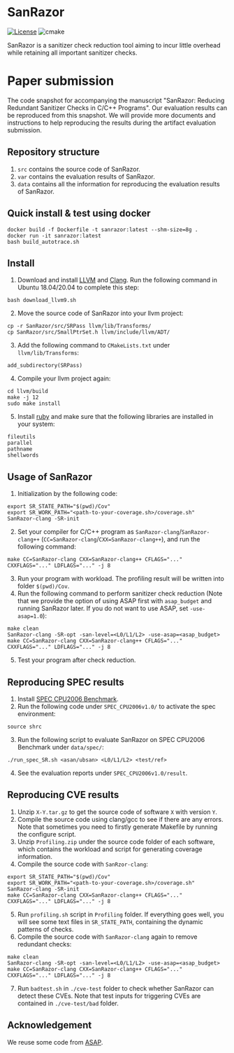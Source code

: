 # SanRazor
[![License](https://img.shields.io/github/license/SanRazor-repo/SanRazor?color=blue)](https://opensource.org/licenses/Apache-2.0)
![cmake](https://github.com/SanRazor-repo/SanRazor/workflows/CMake/badge.svg)

SanRazor is a sanitizer check reduction tool aiming to incur little overhead while retaining all important sanitizer checks.
# Paper submission
The code snapshot for accompanying the manuscript "SanRazor: Reducing Redundant Sanitizer Checks in C/C++ Programs". Our evaluation results can be reproduced from this snapshot. We will provide more documents and instructions to help reproducing the results during the artifact evaluation submission.

## Repository structure
1. `src` contains the source code of SanRazor.
2. `var` contains the evaluation results of SanRazor.
3. `data` contains all the information for reproducing the evaluation results of SanRazor.

## Quick install & test using docker
```
docker build -f Dockerfile -t sanrazor:latest --shm-size=8g . 
docker run -it sanrazor:latest
bash build_autotrace.sh
```

## Install
1. Download and install [LLVM](https://llvm.org/docs/GettingStarted.html) and [Clang](https://clang.llvm.org/get_started.html).
Run the following command in Ubuntu 18.04/20.04 to complete this step:
```
bash download_llvm9.sh
```
2. Move the source code of SanRazor into your llvm project:
```
cp -r SanRazor/src/SRPass llvm/lib/Transforms/
cp SanRazor/src/SmallPtrSet.h llvm/include/llvm/ADT/
```
3. Add the following command to `CMakeLists.txt` under `llvm/lib/Transforms`:
```
add_subdirectory(SRPass)
```
4. Compile your llvm project again:
```
cd llvm/build
make -j 12
sudo make install
```
5. Install [ruby](https://www.ruby-lang.org/en/documentation/installation/) and make sure that the following libraries are installed in your system:
```
fileutils
parallel
pathname
shellwords
```

## Usage of SanRazor
1. Initialization by the following code:
```
export SR_STATE_PATH="$(pwd)/Cov"
export SR_WORK_PATH="<path-to-your-coverage.sh>/coverage.sh"
SanRazor-clang -SR-init
```
2. Set your compiler for C/C++ program as `SanRazor-clang`/`SanRazor-clang++` (`CC=SanRazor-clang`/`CXX=SanRazor-clang++`), and run the following command:
```
make CC=SanRazor-clang CXX=SanRazor-clang++ CFLAGS="..." CXXFLAGS="..." LDFLAGS="..." -j 8
```
3. Run your program with workload. The profiling result will be written into folder `$(pwd)/Cov`.
4. Run the following command to perform sanitizer check reduction (Note that we provide the option of using ASAP first with `asap_budget` and running SanRazor later. If you do not want to use ASAP, set `-use-asap=1.0`):
```
make clean
SanRazor-clang -SR-opt -san-level=<L0/L1/L2> -use-asap=<asap_budget>
make CC=SanRazor-clang CXX=SanRazor-clang++ CFLAGS="..." CXXFLAGS="..." LDFLAGS="..." -j 8
```
5. Test your program after check reduction.

## Reproducing SPEC results
1. Install [SPEC CPU2006 Benchmark](https://www.spec.org/cpu2006/).
2. Run the following code under `SPEC_CPU2006v1.0/` to activate the spec environment:
```
source shrc
```
3. Run the following script to evaluate SanRazor on SPEC CPU2006 Benchmark under `data/spec/`:
```
./run_spec_SR.sh <asan/ubsan> <L0/L1/L2> <test/ref>
```
4. See the evaluation reports under `SPEC_CPU2006v1.0/result`.

## Reproducing CVE results
1. Unzip `X-Y.tar.gz` to get the source code of software `X` with version `Y`.
2. Compile the source code using clang/gcc to see if there are any errors. Note that sometimes you need to firstly generate Makefile by running the configure script.
3. Unzip `Profiling.zip` under the source code folder of each software, which contains the workload and script for generating coverage information.
4. Compile the source code with `SanRzor-clang`:
```
export SR_STATE_PATH="$(pwd)/Cov"
export SR_WORK_PATH="<path-to-your-coverage.sh>/coverage.sh"
SanRazor-clang -SR-init
make CC=SanRazor-clang CXX=SanRazor-clang++ CFLAGS="..." CXXFLAGS="..." LDFLAGS="..." -j 8
```
5. Run `profiling.sh` script in `Profiling` folder. If everything goes well, you will see some text files in `SR_STATE_PATH`, containing the dynamic patterns of checks. 
6. Compile the source code with `SanRazor-clang` again to remove redundant checks:
```
make clean
SanRazor-clang -SR-opt -san-level=<L0/L1/L2> -use-asap=<asap_budget>
make CC=SanRazor-clang CXX=SanRazor-clang++ CFLAGS="..." CXXFLAGS="..." LDFLAGS="..." -j 8
```
7. Run `badtest.sh` in `./cve-test` folder to check whether SanRazor can detect these CVEs. Note that test inputs for triggering CVEs are contained in `./cve-test/bad` folder.

## Acknowledgement
We reuse some code from [ASAP](https://github.com/dslab-epfl/asap).
